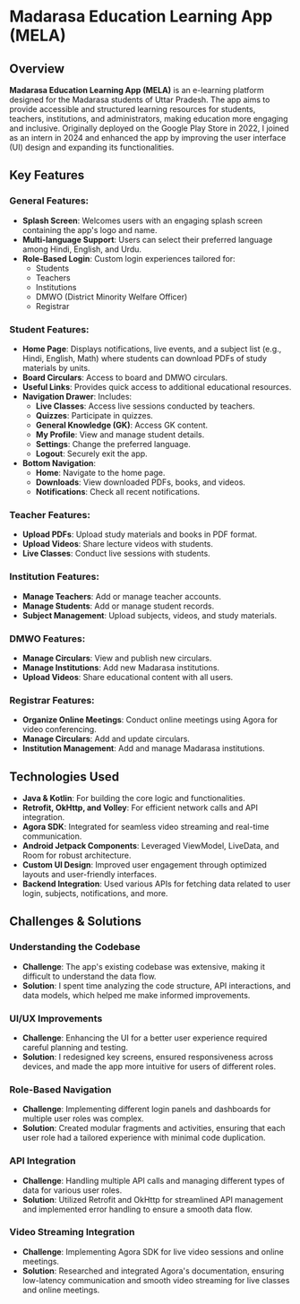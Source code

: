 # Madarasa Education Learning App (MELA)

## Overview

**Madarasa Education Learning App (MELA)** is an e-learning platform designed for the Madarasa students of Uttar Pradesh. The app aims to provide accessible and structured learning resources for students, teachers, institutions, and administrators, making education more engaging and inclusive. Originally deployed on the Google Play Store in 2022, I joined as an intern in 2024 and enhanced the app by improving the user interface (UI) design and expanding its functionalities.

## Key Features

### General Features:
- **Splash Screen**: Welcomes users with an engaging splash screen containing the app's logo and name.
- **Multi-language Support**: Users can select their preferred language among Hindi, English, and Urdu.
- **Role-Based Login**: Custom login experiences tailored for:
  - Students
  - Teachers
  - Institutions
  - DMWO (District Minority Welfare Officer)
  - Registrar

### Student Features:
- **Home Page**: Displays notifications, live events, and a subject list (e.g., Hindi, English, Math) where students can download PDFs of study materials by units.
- **Board Circulars**: Access to board and DMWO circulars.
- **Useful Links**: Provides quick access to additional educational resources.
- **Navigation Drawer**: Includes:
  - **Live Classes**: Access live sessions conducted by teachers.
  - **Quizzes**: Participate in quizzes.
  - **General Knowledge (GK)**: Access GK content.
  - **My Profile**: View and manage student details.
  - **Settings**: Change the preferred language.
  - **Logout**: Securely exit the app.
- **Bottom Navigation**:
  - **Home**: Navigate to the home page.
  - **Downloads**: View downloaded PDFs, books, and videos.
  - **Notifications**: Check all recent notifications.

### Teacher Features:
- **Upload PDFs**: Upload study materials and books in PDF format.
- **Upload Videos**: Share lecture videos with students.
- **Live Classes**: Conduct live sessions with students.

### Institution Features:
- **Manage Teachers**: Add or manage teacher accounts.
- **Manage Students**: Add or manage student records.
- **Subject Management**: Upload subjects, videos, and study materials.

### DMWO Features:
- **Manage Circulars**: View and publish new circulars.
- **Manage Institutions**: Add new Madarasa institutions.
- **Upload Videos**: Share educational content with all users.

### Registrar Features:
- **Organize Online Meetings**: Conduct online meetings using Agora for video conferencing.
- **Manage Circulars**: Add and update circulars.
- **Institution Management**: Add and manage Madarasa institutions.

## Technologies Used

- **Java & Kotlin**: For building the core logic and functionalities.
- **Retrofit, OkHttp, and Volley**: For efficient network calls and API integration.
- **Agora SDK**: Integrated for seamless video streaming and real-time communication.
- **Android Jetpack Components**: Leveraged ViewModel, LiveData, and Room for robust architecture.
- **Custom UI Design**: Improved user engagement through optimized layouts and user-friendly interfaces.
- **Backend Integration**: Used various APIs for fetching data related to user login, subjects, notifications, and more.

## Challenges & Solutions

### Understanding the Codebase
- **Challenge**: The app's existing codebase was extensive, making it difficult to understand the data flow.
- **Solution**: I spent time analyzing the code structure, API interactions, and data models, which helped me make informed improvements.

### UI/UX Improvements
- **Challenge**: Enhancing the UI for a better user experience required careful planning and testing.
- **Solution**: I redesigned key screens, ensured responsiveness across devices, and made the app more intuitive for users of different roles.

### Role-Based Navigation
- **Challenge**: Implementing different login panels and dashboards for multiple user roles was complex.
- **Solution**: Created modular fragments and activities, ensuring that each user role had a tailored experience with minimal code duplication.

### API Integration
- **Challenge**: Handling multiple API calls and managing different types of data for various user roles.
- **Solution**: Utilized Retrofit and OkHttp for streamlined API management and implemented error handling to ensure a smooth data flow.

### Video Streaming Integration
- **Challenge**: Implementing Agora SDK for live video sessions and online meetings.
- **Solution**: Researched and integrated Agora's documentation, ensuring low-latency communication and smooth video streaming for live classes and online meetings.


